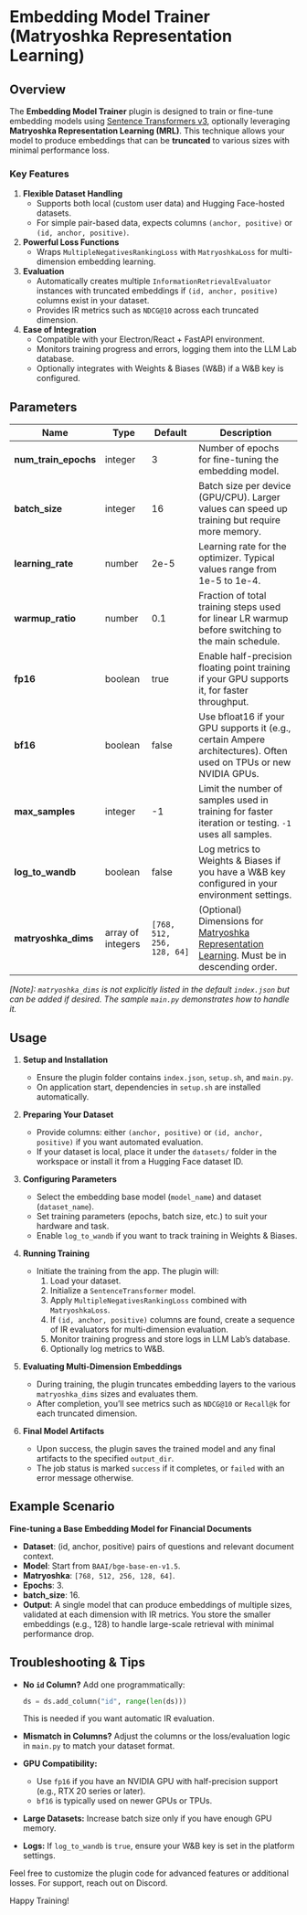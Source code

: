 # Embedding Model Trainer (Matryoshka Representation Learning)

## Overview

The **Embedding Model Trainer** plugin is designed to train or fine-tune embedding models using [Sentence Transformers v3](https://www.sbert.net/), optionally leveraging **Matryoshka Representation Learning (MRL)**. This technique allows your model to produce embeddings that can be **truncated** to various sizes with minimal performance loss. 

### Key Features
1. **Flexible Dataset Handling**  
   - Supports both local (custom user data) and Hugging Face-hosted datasets.
   - For simple pair-based data, expects columns `(anchor, positive)` or `(id, anchor, positive)`.
2. **Powerful Loss Functions**  
   - Wraps `MultipleNegativesRankingLoss` with `MatryoshkaLoss` for multi-dimension embedding learning.
3. **Evaluation**  
   - Automatically creates multiple `InformationRetrievalEvaluator` instances with truncated embeddings if `(id, anchor, positive)` columns exist in your dataset.
   - Provides IR metrics such as `NDCG@10` across each truncated dimension.
4. **Ease of Integration**  
   - Compatible with your Electron/React + FastAPI environment.
   - Monitors training progress and errors, logging them into the LLM Lab database.
   - Optionally integrates with Weights & Biases (W&B) if a W&B key is configured.


## Parameters

| **Name**             | **Type**             | **Default**             | **Description**                                                                                                                                     |
|----------------------|----------------------|-------------------------|-----------------------------------------------------------------------------------------------------------------------------------------------------|
| **num_train_epochs** | integer              | 3                       | Number of epochs for fine-tuning the embedding model.                                                                                               |
| **batch_size**       | integer              | 16                      | Batch size per device (GPU/CPU). Larger values can speed up training but require more memory.                                                       |
| **learning_rate**    | number               | 2e-5                    | Learning rate for the optimizer. Typical values range from 1e-5 to 1e-4.                                                                            |
| **warmup_ratio**     | number               | 0.1                     | Fraction of total training steps used for linear LR warmup before switching to the main schedule.                                                   |
| **fp16**             | boolean              | true                    | Enable half-precision floating point training if your GPU supports it, for faster throughput.                                                       |
| **bf16**             | boolean              | false                   | Use bfloat16 if your GPU supports it (e.g., certain Ampere architectures). Often used on TPUs or new NVIDIA GPUs.                                   |
| **max_samples**      | integer              | -1                      | Limit the number of samples used in training for faster iteration or testing. `-1` uses all samples.                                               |
| **log_to_wandb**     | boolean              | false                   | Log metrics to Weights & Biases if you have a W&B key configured in your environment settings.                                                      |
| **matryoshka_dims**  | array of integers    | `[768, 512, 256, 128, 64]` | (Optional) Dimensions for [Matryoshka Representation Learning](https://www.sbert.net/docs/package_reference/losses.html#matryoshkaloss). Must be in descending order. |


*\[Note\]: `matryoshka_dims` is not explicitly listed in the default `index.json` but can be added if desired. The sample `main.py` demonstrates how to handle it.*


## Usage

1. **Setup and Installation**
   - Ensure the plugin folder contains `index.json`, `setup.sh`, and `main.py`.
   - On application start, dependencies in `setup.sh` are installed automatically.

2. **Preparing Your Dataset**
   - Provide columns: either `(anchor, positive)` or `(id, anchor, positive)` if you want automated evaluation.
   - If your dataset is local, place it under the `datasets/` folder in the workspace or install it from a Hugging Face dataset ID.

3. **Configuring Parameters**
   - Select the embedding base model (`model_name`) and dataset (`dataset_name`).
   - Set training parameters (epochs, batch size, etc.) to suit your hardware and task.
   - Enable `log_to_wandb` if you want to track training in Weights & Biases.

4. **Running Training**
   - Initiate the training from the app. The plugin will:
     1. Load your dataset.
     2. Initialize a `SentenceTransformer` model.
     3. Apply `MultipleNegativesRankingLoss` combined with `MatryoshkaLoss`.
     4. If `(id, anchor, positive)` columns are found, create a sequence of IR evaluators for multi-dimension evaluation.
     5. Monitor training progress and store logs in LLM Lab’s database.
     6. Optionally log metrics to W&B.

5. **Evaluating Multi-Dimension Embeddings**
   - During training, the plugin truncates embedding layers to the various `matryoshka_dims` sizes and evaluates them.
   - After completion, you’ll see metrics such as `NDCG@10` or `Recall@k` for each truncated dimension.

6. **Final Model Artifacts**
   - Upon success, the plugin saves the trained model and any final artifacts to the specified `output_dir`.
   - The job status is marked `success` if it completes, or `failed` with an error message otherwise.


## Example Scenario

**Fine-tuning a Base Embedding Model for Financial Documents**  
- **Dataset**: (id, anchor, positive) pairs of questions and relevant document context.  
- **Model**: Start from `BAAI/bge-base-en-v1.5`.  
- **Matryoshka**: `[768, 512, 256, 128, 64]`.  
- **Epochs**: 3.  
- **batch_size**: 16.  
- **Output**: A single model that can produce embeddings of multiple sizes, validated at each dimension with IR metrics. You store the smaller embeddings (e.g., 128) to handle large-scale retrieval with minimal performance drop.


## Troubleshooting & Tips

- **No `id` Column?** Add one programmatically:
    ```python
    ds = ds.add_column("id", range(len(ds)))
    ``` 
    This is needed if you want automatic IR evaluation.

- **Mismatch in Columns?** Adjust the columns or the loss/evaluation logic in `main.py` to match your dataset format.

- **GPU Compatibility:**
    - Use `fp16` if you have an NVIDIA GPU with half-precision support (e.g., RTX 20 series or later).
    - `bf16` is typically used on newer GPUs or TPUs.

- **Large Datasets:** Increase batch size only if you have enough GPU memory.
- **Logs:** If `log_to_wandb` is `true`, ensure your W&B key is set in the platform settings.

Feel free to customize the plugin code for advanced features or additional losses. For support, reach out on Discord.

Happy Training!
